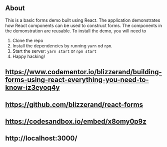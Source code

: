 ## About
This is a basic forms demo built using React. The application demonstrates how React components can be used to construct forms. The components in the demonstration are reusable. 
To install the demo, you will need to 
1. Clone the repo
2. Install the dependencies by running `yarn` od `npm`.
3. Start the server: `yarn start` or `npm start`
4. Happy hacking!


## https://www.codementor.io/blizzerand/building-forms-using-react-everything-you-need-to-know-iz3eyoq4y

## https://github.com/blizzerand/react-forms

## https://codesandbox.io/embed/x8omy0p9z

## http://localhost:3000/
